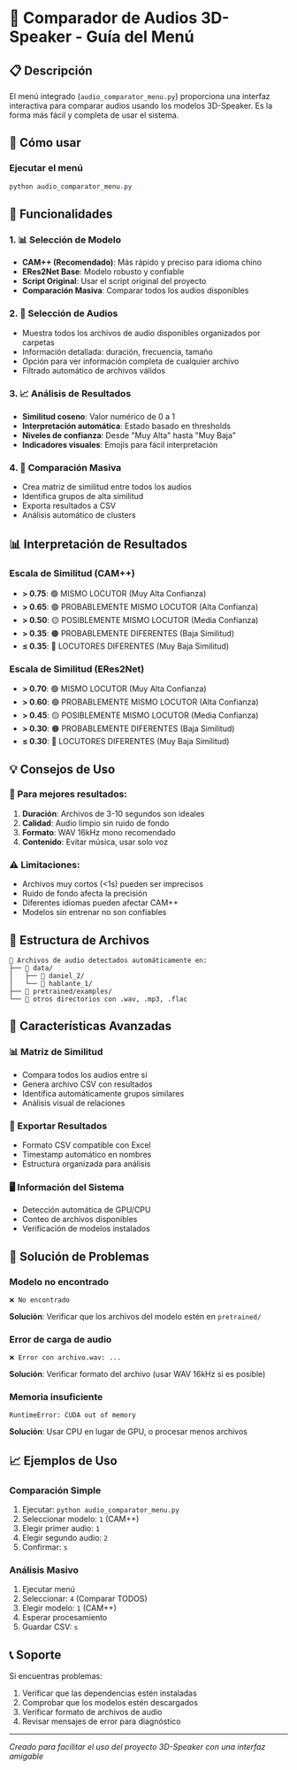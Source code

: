 # 🎤 Comparador de Audios 3D-Speaker - Guía del Menú

## 📋 Descripción

El menú integrado (`audio_comparator_menu.py`) proporciona una interfaz interactiva para comparar audios usando los modelos 3D-Speaker. Es la forma más fácil y completa de usar el sistema.

## 🚀 Cómo usar

### Ejecutar el menú
```powershell
python audio_comparator_menu.py
```

## 🔧 Funcionalidades

### 1. 📊 Selección de Modelo
- **CAM++ (Recomendado)**: Más rápido y preciso para idioma chino
- **ERes2Net Base**: Modelo robusto y confiable
- **Script Original**: Usar el script original del proyecto
- **Comparación Masiva**: Comparar todos los audios disponibles

### 2. 🎵 Selección de Audios
- Muestra todos los archivos de audio disponibles organizados por carpetas
- Información detallada: duración, frecuencia, tamaño
- Opción para ver información completa de cualquier archivo
- Filtrado automático de archivos válidos

### 3. 📈 Análisis de Resultados
- **Similitud coseno**: Valor numérico de 0 a 1
- **Interpretación automática**: Estado basado en thresholds
- **Niveles de confianza**: Desde "Muy Alta" hasta "Muy Baja"
- **Indicadores visuales**: Emojis para fácil interpretación

### 4. 🔄 Comparación Masiva
- Crea matriz de similitud entre todos los audios
- Identifica grupos de alta similitud
- Exporta resultados a CSV
- Análisis automático de clusters

## 📊 Interpretación de Resultados

### Escala de Similitud (CAM++)
- **> 0.75**: 🟢 MISMO LOCUTOR (Muy Alta Confianza)
- **> 0.65**: 🟢 PROBABLEMENTE MISMO LOCUTOR (Alta Confianza)
- **> 0.50**: 🟡 POSIBLEMENTE MISMO LOCUTOR (Media Confianza)
- **> 0.35**: 🟠 PROBABLEMENTE DIFERENTES (Baja Similitud)
- **≤ 0.35**: 🔴 LOCUTORES DIFERENTES (Muy Baja Similitud)

### Escala de Similitud (ERes2Net)
- **> 0.70**: 🟢 MISMO LOCUTOR (Muy Alta Confianza)
- **> 0.60**: 🟢 PROBABLEMENTE MISMO LOCUTOR (Alta Confianza)
- **> 0.45**: 🟡 POSIBLEMENTE MISMO LOCUTOR (Media Confianza)
- **> 0.30**: 🟠 PROBABLEMENTE DIFERENTES (Baja Similitud)
- **≤ 0.30**: 🔴 LOCUTORES DIFERENTES (Muy Baja Similitud)

## 💡 Consejos de Uso

### 🎯 Para mejores resultados:
1. **Duración**: Archivos de 3-10 segundos son ideales
2. **Calidad**: Audio limpio sin ruido de fondo
3. **Formato**: WAV 16kHz mono recomendado
4. **Contenido**: Evitar música, usar solo voz

### ⚠️ Limitaciones:
- Archivos muy cortos (<1s) pueden ser imprecisos
- Ruido de fondo afecta la precisión
- Diferentes idiomas pueden afectar CAM++
- Modelos sin entrenar no son confiables

## 📁 Estructura de Archivos

```
📂 Archivos de audio detectados automáticamente en:
├── 📁 data/
│   ├── 📁 daniel_2/
│   └── 📁 hablante_1/
├── 📁 pretrained/examples/
└── 📁 otros directorios con .wav, .mp3, .flac
```

## 🔧 Características Avanzadas

### 📊 Matriz de Similitud
- Compara todos los audios entre sí
- Genera archivo CSV con resultados
- Identifica automáticamente grupos similares
- Análisis visual de relaciones

### 💾 Exportar Resultados
- Formato CSV compatible con Excel
- Timestamp automático en nombres
- Estructura organizada para análisis

### 🖥️ Información del Sistema
- Detección automática de GPU/CPU
- Conteo de archivos disponibles
- Verificación de modelos instalados

## 🚨 Solución de Problemas

### Modelo no encontrado
```
❌ No encontrado
```
**Solución**: Verificar que los archivos del modelo estén en `pretrained/`

### Error de carga de audio
```
❌ Error con archivo.wav: ...
```
**Solución**: Verificar formato del archivo (usar WAV 16kHz si es posible)

### Memoria insuficiente
```
RuntimeError: CUDA out of memory
```
**Solución**: Usar CPU en lugar de GPU, o procesar menos archivos

## 📈 Ejemplos de Uso

### Comparación Simple
1. Ejecutar: `python audio_comparator_menu.py`
2. Seleccionar modelo: `1` (CAM++)
3. Elegir primer audio: `1`
4. Elegir segundo audio: `2`
5. Confirmar: `s`

### Análisis Masivo
1. Ejecutar menú
2. Seleccionar: `4` (Comparar TODOS)
3. Elegir modelo: `1` (CAM++)
4. Esperar procesamiento
5. Guardar CSV: `s`

## 📞 Soporte

Si encuentras problemas:
1. Verificar que las dependencias estén instaladas
2. Comprobar que los modelos estén descargados
3. Verificar formato de archivos de audio
4. Revisar mensajes de error para diagnóstico

---
*Creado para facilitar el uso del proyecto 3D-Speaker con una interfaz amigable*
